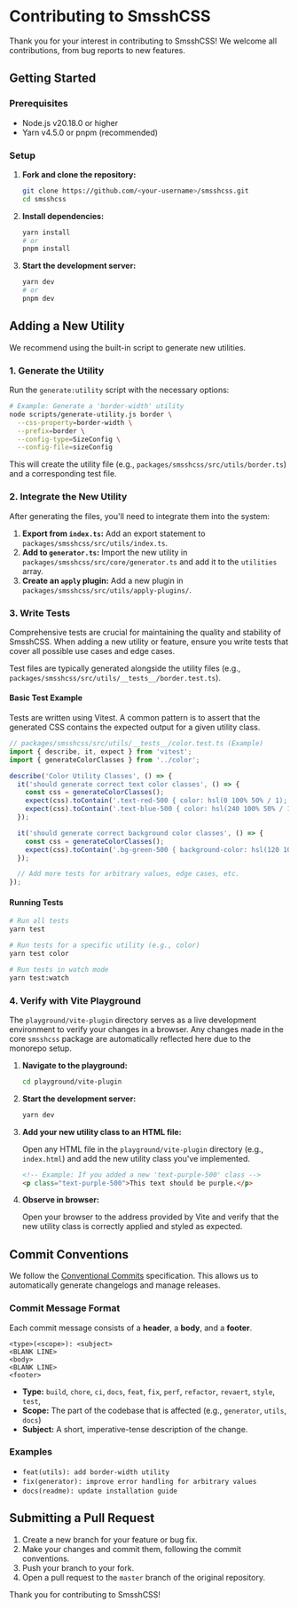 # Contributing to SmsshCSS

Thank you for your interest in contributing to SmsshCSS! We welcome all contributions, from bug reports to new features.

## Getting Started

### Prerequisites

- Node.js v20.18.0 or higher
- Yarn v4.5.0 or pnpm (recommended)

### Setup

1.  **Fork and clone the repository:**

    ```bash
    git clone https://github.com/<your-username>/smsshcss.git
    cd smsshcss
    ```

2.  **Install dependencies:**

    ```bash
    yarn install
    # or
    pnpm install
    ```

3.  **Start the development server:**

    ```bash
    yarn dev
    # or
    pnpm dev
    ```

## Adding a New Utility

We recommend using the built-in script to generate new utilities.

### 1. Generate the Utility

Run the `generate:utility` script with the necessary options:

```bash
# Example: Generate a 'border-width' utility
node scripts/generate-utility.js border \
  --css-property=border-width \
  --prefix=border \
  --config-type=SizeConfig \
  --config-file=sizeConfig
```

This will create the utility file (e.g., `packages/smsshcss/src/utils/border.ts`) and a corresponding test file.

### 2. Integrate the New Utility

After generating the files, you'll need to integrate them into the system:

1.  **Export from `index.ts`:** Add an export statement to `packages/smsshcss/src/utils/index.ts`.
2.  **Add to `generator.ts`:** Import the new utility in `packages/smsshcss/src/core/generator.ts` and add it to the `utilities` array.
3.  **Create an `apply` plugin:** Add a new plugin in `packages/smsshcss/src/utils/apply-plugins/`.

### 3. Write Tests

Comprehensive tests are crucial for maintaining the quality and stability of SmsshCSS. When adding a new utility or feature, ensure you write tests that cover all possible use cases and edge cases.

Test files are typically generated alongside the utility files (e.g., `packages/smsshcss/src/utils/__tests__/border.test.ts`).

#### Basic Test Example

Tests are written using Vitest. A common pattern is to assert that the generated CSS contains the expected output for a given utility class.

```typescript
// packages/smsshcss/src/utils/__tests__/color.test.ts (Example)
import { describe, it, expect } from 'vitest';
import { generateColorClasses } from '../color';

describe('Color Utility Classes', () => {
  it('should generate correct text color classes', () => {
    const css = generateColorClasses();
    expect(css).toContain('.text-red-500 { color: hsl(0 100% 50% / 1); }');
    expect(css).toContain('.text-blue-500 { color: hsl(240 100% 50% / 1); }');
  });

  it('should generate correct background color classes', () => {
    const css = generateColorClasses();
    expect(css).toContain('.bg-green-500 { background-color: hsl(120 100% 50% / 1); }');
  });

  // Add more tests for arbitrary values, edge cases, etc.
});
```

#### Running Tests

```bash
# Run all tests
yarn test

# Run tests for a specific utility (e.g., color)
yarn test color

# Run tests in watch mode
yarn test:watch
```

### 4. Verify with Vite Playground

The `playground/vite-plugin` directory serves as a live development environment to verify your changes in a browser. Any changes made in the core `smsshcss` package are automatically reflected here due to the monorepo setup.

1.  **Navigate to the playground:**

    ```bash
    cd playground/vite-plugin
    ```

2.  **Start the development server:**

    ```bash
    yarn dev
    ```

3.  **Add your new utility class to an HTML file:**

    Open any HTML file in the `playground/vite-plugin` directory (e.g., `index.html`) and add the new utility class you've implemented.

    ```html
    <!-- Example: If you added a new 'text-purple-500' class -->
    <p class="text-purple-500">This text should be purple.</p>
    ```

4.  **Observe in browser:**

    Open your browser to the address provided by Vite and verify that the new utility class is correctly applied and styled as expected.

## Commit Conventions

We follow the [Conventional Commits](https://www.conventionalcommits.org/) specification. This allows us to automatically generate changelogs and manage releases.

### Commit Message Format

Each commit message consists of a **header**, a **body**, and a **footer**.

```
<type>(<scope>): <subject>
<BLANK LINE>
<body>
<BLANK LINE>
<footer>
```

- **Type:** `build`, `chore`, `ci`, `docs`, `feat`, `fix`, `perf`, `refactor`, `revaert`, `style`, `test`,
- **Scope:** The part of the codebase that is affected (e.g., `generator`, `utils`, `docs`)
- **Subject:** A short, imperative-tense description of the change.

### Examples

- `feat(utils): add border-width utility`
- `fix(generator): improve error handling for arbitrary values`
- `docs(readme): update installation guide`

## Submitting a Pull Request

1.  Create a new branch for your feature or bug fix.
2.  Make your changes and commit them, following the commit conventions.
3.  Push your branch to your fork.
4.  Open a pull request to the `master` branch of the original repository.

Thank you for contributing to SmsshCSS!
